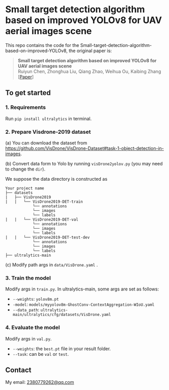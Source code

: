 # Small target detection algorithm based on improved YOLOv8 for UAV aerial images scene

This repo contains the code for the Small-target-detection-algorithm-based-on-improved-YOLOv8, the original paper is:

> **Small target detection algorithm based on improved YOLOv8 for UAV aerial images scene**<br>
> Ruiyun Chen, Zhonghua Liu, Qiang Zhao, Weihua Ou, Kaibing Zhang<br>
> \[[Paper](...)\]

## To get started

### 1. Requirements

Run `pip install ultralytics` in terminal.

### 2. Prepare Visdrone-2019 dataset 

(a) You can download the dataset from https://github.com/VisDrone/VisDrone-Dataset#task-1-object-detection-in-images.  

(b) Convert data form to Yolo by running `visDrone2yolov.py` (you may need to change the `dir`).  

We suppose the data directory is constructed as
```
Your project name
├── datasets
|   ├── VisDrone2019
|   |   └── VisDrone2019-DET-train
            └── annotations
            └── images
            └── labels
|   |   └── VisDrone2019-DET-val
            └── annotations
            └── images
            └── labels
|   |   └── VisDrone2019-DET-test-dev
            └── annotations
            └── images
            └── labels
├── ultralytics-main
```
(c) Modify path args in `data/VisDrone.yaml` . 

### 3. Train the model

Modify args in `train.py`. In ultralytics-main, some args are set as follows:

* `--weights`: `yolov8m.pt`
* `-model`: `models/myyolov8m-GhostConv-ContextAggregation-WIoU.yaml`
* `--data_path`: `ultralytics-main/ultralytics/cfg/datasets/VisDrone.yaml`

### 4. Evaluate the model

Modify args in `val.py`.

* `--weights`: the `best.pt` file in your result folder.
* `--task`: can be `val` or `test`.


## Contact

My email: 2380779262@qq.com
